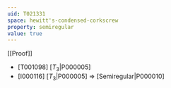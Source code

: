 ```yaml
---
uid: T021331
space: hewitt's-condensed-corkscrew
property: semiregular
value: true
---
```

[[Proof]]

* [T001098] [$T_3$|P000005]
* [I000116] [$T_3$|P000005] => [Semiregular|P000010]

